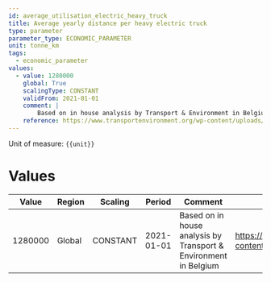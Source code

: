 ```yaml
---
id: average_utilisation_electric_heavy_truck
title: Average yearly distance per heavy electric truck
type: parameter
parameter_type: ECONOMIC_PARAMETER
unit: tonne_km
tags:
  - economic_parameter
values:
  - value: 1280000
    global: True
    scalingType: CONSTANT
    validFrom: 2021-01-01
    comment: |
        Based on in house analysis by Transport & Environment in Belgium
    reference: https://www.transportenvironment.org/wp-content/uploads/2021/07/202102_pathways_report_final.pdf
---
```



Unit of measure: `{{unit}}`


# Values


| Value | Region | Scaling | Period | Comment | Reference |
|-------|--------|---------|--------|---------|-----------|
| 1280000 | Global | CONSTANT | 2021-01-01 | Based on in house analysis by Transport & Environment in Belgium | https://www.transportenvironment.org/wp-content/uploads/2021/07/202102_pathways_report_final.pdf |


